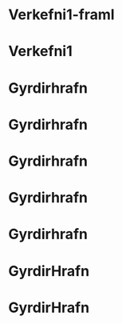 # Verkefni1-framl
# Verkefni1
# Gyrdirhrafn
# Gyrdirhrafn
# Gyrdirhrafn
# Gyrdirhrafn
# Gyrdirhrafn
# GyrdirHrafn
# GyrdirHrafn
